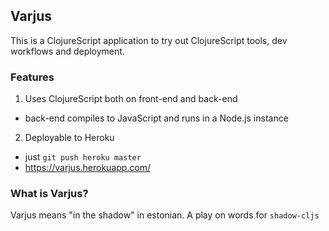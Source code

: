 ## Varjus

This is a ClojureScript application to try out ClojureScript tools, dev
workflows and deployment.

### Features

1. Uses ClojureScript both on front-end and back-end
  - back-end compiles to JavaScript and runs in a Node.js instance
2. Deployable to Heroku
  - just `git push heroku master`
  - https://varjus.herokuapp.com/

### What is Varjus?

Varjus means "in the shadow" in estonian. A play on words for `shadow-cljs`
